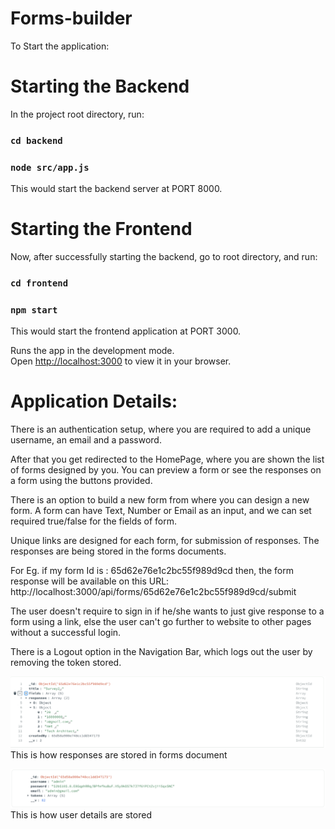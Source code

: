 # Forms-builder

To Start the application:

# Starting the Backend

In the project root directory, run:

### `cd backend`

### `node src/app.js`

This would start the backend server at PORT 8000.

# Starting the Frontend

Now, after successfully starting the backend, go to root directory, and run:

### `cd frontend`

### `npm start`

This would start the frontend application at PORT 3000.

Runs the app in the development mode.\
Open [http://localhost:3000](http://localhost:3000) to view it in your browser.

# Application Details:

There is an authentication setup, where you are required to add a unique username, an email and a password.

After that you get redirected to the HomePage, where you are shown the list of forms designed by you. You can preview a form or see the responses on a form using the buttons provided.

There is an option to build a new form from where you can design a new form.
A form can have Text, Number or Email as an input, and we can set required true/false for the fields of form.

Unique links are designed for each form, for submission of responses. The responses are being stored in the forms documents.

For Eg. if my form Id is : 65d62e76e1c2bc55f989d9cd
then, the form response will be available on this URL: http://localhost:3000/api/forms/65d62e76e1c2bc55f989d9cd/submit

The user doesn't require to sign in if he/she wants to just give response to a form using a link, else the user can't go further to website to other pages without a successful login.

There is a Logout option in the Navigation Bar, which logs out the user by removing the token stored.


![alt text](image.png)
This is how responses are stored in forms document

![alt text](image-1.png)
This is how user details are stored

